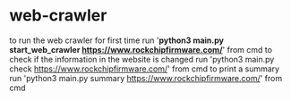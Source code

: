 # web-crawler

to run the web crawler for first time run '<b>python3 main.py start_web_crawler https://www.rockchipfirmware.com/</b>' from cmd
to check if the information in the website is changed run 'python3 main.py check https://www.rockchipfirmware.com/' from cmd
to print a summary run 'python3 main.py summary https://www.rockchipfirmware.com/' from cmd

